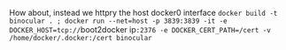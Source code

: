 How about, instead we httpry the host docker0 interface
`docker build -t binocular . ; docker run --net=host -p 3839:3839 -it -e DOCKER_HOST=tcp://`boot2docker ip`:2376 -e DOCKER_CERT_PATH=/cert -v /home/docker/.docker:/cert binocular`